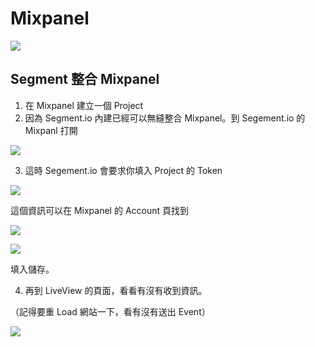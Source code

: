 # Mixpanel

![](http://d.pr/i/1cYlR+)

## Segment 整合 Mixpanel

1) 在 Mixpanel 建立一個 Project
2) 因為 Segment.io 內建已經可以無縫整合 Mixpanel。到 Segement.io 的 Mixpanl 打開

![](http://d.pr/i/4CQr+)

3) 這時 Segement.io 會要求你填入 Project 的 Token

![](http://d.pr/i/14vQ4+)

這個資訊可以在 Mixpanel 的 Account 頁找到

![](http://d.pr/i/1leyZ+)

![](http://d.pr/i/1cIBK+)

填入儲存。

4) 再到 LiveView 的頁面，看看有沒有收到資訊。

（記得要重 Load 網站一下，看有沒有送出 Event）

![](http://d.pr/i/1egjh+)